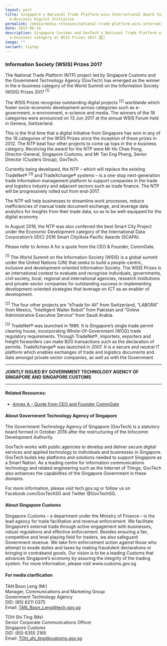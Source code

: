 ```yaml
---
layout: post
title: Singapore's National Trade Platform wins International Award for best
  e–Business Digital Initiative
permalink: /media/media-releases/national-trade-platform-wins-international-award-best-e-business-initiative/
date: 2017-06-14
description: Singapore Customs and GovTech's National Trade Platform wins the
  e-business category at WSIS Prizes 2017.🏆🚚
image: ""
variant: tiptap
---
```

<h3>Information Society (WSIS) Prizes 2017</h3>
<p>The National Trade Platform (NTP) project led by Singapore Customs and
the Government Technology Agency (GovTech) has emerged as the winner in
the e-business category of the World Summit on the Information Society
(WSIS) Prizes 2017 <sup>[1]</sup>
</p>
<p>The WSIS Prizes recognise outstanding digital projects <sup>[2]</sup> worldwide
which foster socio-economic development across categories such as e-government,
e-environment, e-science and media. The winners of the 18 categories were
announced on 13 Jun 2017 at the annual WSIS Forum held in Geneva, Switzerland.</p>
<p>This is the first time that a digital initiative from Singapore has won
in any of the 18 categories of the WSIS Prizes since the inception of these
prizes in 2012. The NTP beat four other projects to come up tops in the
e-business category. Receiving the award for the NTP were Mr Ho Chee Pong,
Director-General, Singapore Customs, and Mr Tan Eng Pheng, Senior Director
(Clusters Group), GovTech.</p>
<p>Currently being developed, the NTP – which will replace the existing TradeNet® <sup>[3]</sup> and
TradeXchange® systems – is a one-stop next-generation trade information
management platform to support companies in the trade and logistics industry
and adjacent sectors such as trade finance. The NTP will be progressively
rolled out from end-2017.</p>
<p>The NTP will help businesses to streamline work processes, reduce inefficiencies
of manual trade document exchange, and leverage data analytics for insights
from their trade data, so as to be well-equipped for the digital economy.</p>
<p>In August 2016, the NTP was also conferred the best Smart City Project
under the Economic Development category of the International Data Corporation’s
(IDC) 2016 Smart City/Asia Pacific Awards (SCAPA).</p>
<p>Please refer to Annex A for a quote from the CEO &amp; Founder, CommGate.</p>
<p><sup>[1]</sup> The World Summit on the Information Society (WSIS) is a
global summit under the United Nations (UN) that seeks to build a people-centric,
inclusive and development-oriented Information Society. The WSIS Prizes
is an international contest to evaluate and recognise individuals, governments,
civil society, local, regional and international agencies, research institutions
and private-sector companies for outstanding success in implementing development-oriented
strategies that leverage on ICT as an enabler of development.</p>
<p><sup>[2]</sup> The four other projects are “eTrade for All” from Switzerland,
“LABORA” from Mexico, “Intelligent Waiter Robot” from Pakistan and “Online
Administrative Executive Service” from Saudi Arabia.</p>
<p><sup>[3]</sup> TradeNet® was launched in 1989. It is Singapore’s single
trade permit clearing house, incorporating Whole-Of-Government (WOG) trade
regulatory requirements. Through TradeNet®, importers, exporters and freight
forwarders can make B2G transactions such as the declaration of permits.
TradeXchange® was launched in 2007. It is a secure and neutral IT platform
which enables exchanges of trade and logistics documents and data amongst
private sector companies, as well as with the Government.</p>
<hr>
<p><strong>JOINTLY ISSUED BY GOVERNMENT TECHNOLOGY AGENCY OF SINGAPORE AND SINGAPORE CUSTOMS</strong>
</p>
<hr>
<h4>Related Resources:</h4>
<ul data-tight="true" class="tight">
<li>
<p><a href="/files/media/media-releases/Annex_A___Quote_from_CEO___Founder_CommGate.pdf" rel="noopener noreferrer nofollow" target="_blank">Annex A - Quote from CEO and Founder CommGate</a>
</p>
</li>
</ul>
<h4>About Government Technology Agency of Singapore</h4>
<p>The Government Technology Agency of Singapore (GovTech) is a statutory
board formed in October 2016 after the restructuring of the Infocomm Development
Authority.</p>
<p>GovTech works with public agencies to develop and deliver secure digital
services and applied technology to individuals and businesses in Singapore.
GovTech builds key platforms and solutions needed to support Singapore
as a Smart Nation. As a leading centre for information communications technology
and related engineering such as the Internet of Things, GovTech also enhances
the capabilities of the Singapore Government in these domains.</p>
<p>For more information, please visit tech.gov.sg or follow us on Facebook.com/GovTechSG
and Twitter @GovTechSG.</p>
<h4>About Singapore Customs</h4>
<p>Singapore Customs – a department under the Ministry of Finance – is the
lead agency for trade facilitation and revenue enforcement. We facilitate
Singapore’s external trade through active engagement with businesses, robust
regulations and effective enforcement. Besides ensuring a fair, competitive
and level playing field for traders, we also safeguard Government revenue.
We take firm enforcement action against those who attempt to evade duties
and taxes by making fraudulent declarations or bringing in contraband goods.
Our vision is to be a leading Customs that advances Singapore’s economy
by assuring the integrity of the trading system. For more information,
please visit www.customs.gov.sg</p>
<h4>For media clarification</h4>
<p>TAN Boon Leng (Mr)
<br>Manager, Communications and Marketing Group
<br>Government Technology Agency
<br>DID: (65) 6211 0375
<br>Email: <a href="mailto:TAN_Boon_Leng@tech.gov.sg" rel="noopener noreferrer nofollow" target="_blank">TAN_Boon_Leng@tech.gov.sg</a> 
</p>
<p>TOH Shi Ting (Ms)
<br>Senior Corporate Communications Officer
<br>Singapore Customs
<br>DID: (65) 6355 2165
<br>Email: <a href="mailto:TOH_shi_ting@customs.gov.sg" rel="noopener noreferrer nofollow" target="_blank">TOH_shi_ting@customs.gov.sg</a>
</p>
<p></p>